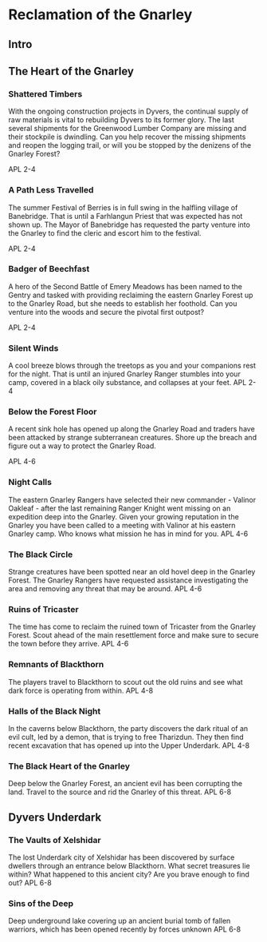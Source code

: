 # Reclamation of the Gnarley

## Intro

## The Heart of the Gnarley

### Shattered Timbers
With the ongoing construction projects in Dyvers, the continual supply of raw materials is vital to
rebuilding Dyvers to its former glory. The last several shipments for the Greenwood Lumber Company
are missing and their stockpile is dwindling. Can you help recover the missing shipments and reopen
the logging trail, or will you be stopped by the denizens of the Gnarley Forest?

APL 2-4

### A Path Less Travelled
The summer Festival of Berries is in full swing in the halfling village of Banebridge. That is until
a Farhlangun Priest that was expected has not shown up. The Mayor of Banebridge has requested the
party venture into the Gnarley to find the cleric and escort him to the festival.

APL 2-4

### Badger of Beechfast

A hero of the Second Battle of Emery Meadows has been named to the Gentry and tasked with providing reclaiming
the eastern Gnarley Forest up to the Gnarley Road, but she needs to establish her foothold. Can you
venture into the woods and secure the pivotal first outpost?

APL 2-4

### Silent Winds
A cool breeze blows through the treetops as you and your companions rest for the night. That is
until an injured Gnarley Ranger stumbles into your camp, covered in a black oily substance, and
collapses at your feet.
APL 2-4

### Below the Forest Floor
A recent sink hole has opened up along the Gnarley Road and traders have been attacked by strange
subterranean creatures. Shore up the breach and figure out a way to protect the Gnarley Road.

APL 4-6

### Night Calls
The eastern Gnarley Rangers have selected their new commander - Valinor Oakleaf - after the last
remaining Ranger Knight went missing on an expedition deep into the Gnarley. Given your growing
reputation in the Gnarley you have been called to a meeting with Valinor at his eastern Gnarley
camp. Who knows what mission he has in mind for you.
APL 4-6

### The Black Circle
Strange creatures have been spotted near an old hovel deep in the Gnarley Forest. The Gnarley
Rangers have requested assistance investigating the area and removing any threat that may be around.
APL 4-6

### Ruins of Tricaster
The time has come to reclaim the ruined town of Tricaster from the Gnarley Forest. Scout ahead of
the main resettlement force and make sure to secure the town before they arrive.
APL 4-6

### Remnants of Blackthorn
The players travel to Blackthorn to scout out the old ruins and see what dark force is operating
from within.
APL 4-8

### Halls of the Black Night
In the caverns below Blackthorn, the party discovers the dark ritual of an evil cult, led by a
demon, that is trying to free Tharizdun. They then find recent excavation that has opened up into
the Upper Underdark.
APL 4-8

### The Black Heart of the Gnarley
Deep below the Gnarley Forest, an ancient evil has been corrupting the land. Travel to the source
and rid the Gnarley of this threat.
APL 6-8

## Dyvers Underdark

### The Vaults of Xelshidar
The lost Underdark city of Xelshidar has been discovered by surface dwellers through an entrance
below Blackthorn. What secret treasures lie within? What happened to this ancient city? Are you
brave enough to find out?
APL 6-8

### Sins of the Deep
Deep underground lake covering up an ancient burial tomb of fallen warriors, which has been opened
recently by forces unknown
APL 6-8
